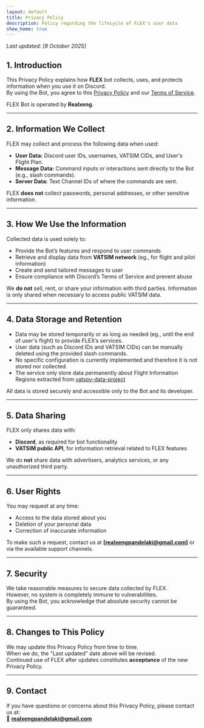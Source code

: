 ```yaml
---
layout: default
title: Privacy Policy
description: Policy regarding the lifecycle of FLEX's user data
show_home: true
---
```


_Last updated: [8 October 2025]_

## 1. Introduction
This Privacy Policy explains how **FLEX** bot collects, uses, and protects information when you use it on Discord.  
By using the Bot, you agree to this [Privacy Policy](./privacy-policy) and our [Terms of Service](./terms-of-service).

FLEX Bot is operated by **Realxeng**.

---

## 2. Information We Collect
FLEX may collect and process the following data when used:
- **User Data:** Discord user IDs, usernames, VATSIM CIDs, and User's Flight Plan.  
- **Message Data:** Command inputs or interactions sent directly to the Bot (e.g., slash commands).  
- **Server Data:** Text Channel IDs of where the commands are sent.

FLEX **does not** collect passwords, personal addresses, or other sensitive information.

---

## 3. How We Use the Information
Collected data is used solely to:
- Provide the Bot’s features and respond to user commands   
- Retrieve and display data from **VATSIM network** (eg., for flight and pilot information)  
- Create and send tailored messages to user
- Ensure compliance with Discord’s Terms of Service and prevent abuse

We **do not** sell, rent, or share your information with third parties. Information is only shared when necessary to access public VATSIM data.

---

## 4. Data Storage and Retention
- Data may be stored temporarily or as long as needed (eg., until the end of user's flight) to provide FLEX’s services.  
- User data (such as Discord IDs and VATSIM CIDs) can be manually deleted using the provided slash commands.  
- No specific configuration is currently implemented and therefore it is not stored nor collected.  
- The service only store data permanently about Flight Information Regions extracted from [vatspy-data-project](https://github.com/vatsimnetwork/vatspy-data-project)

All data is stored securely and accessible only to the Bot and its developer.

---

## 5. Data Sharing
FLEX only shares data with:
- **Discord**, as required for bot functionality  
- **VATSIM public API**, for information retrieval related to FLEX features

We do **not** share data with advertisers, analytics services, or any unauthorized third party.

---

## 6. User Rights
You may request at any time:
- Access to the data stored about you  
- Deletion of your personal data  
- Correction of inaccurate information

To make such a request, contact us at **[realxengpandelaki@gmail.com]** or via the available support channels.

---

## 7. Security
We take reasonable measures to secure data collected by FLEX.  
However, no system is completely immune to vulnerabilities.  
By using the Bot, you acknowledge that absolute security cannot be guaranteed.

---

## 8. Changes to This Policy
We may update this Privacy Policy from time to time.  
When we do, the "Last updated" date above will be revised.  
Continued use of FLEX after updates constitutes **acceptance** of the new Privacy Policy.

---

## 9. Contact
If you have questions or concerns about this Privacy Policy, please contact us at:  
📩 **realxengpandelaki@gmail.com**
